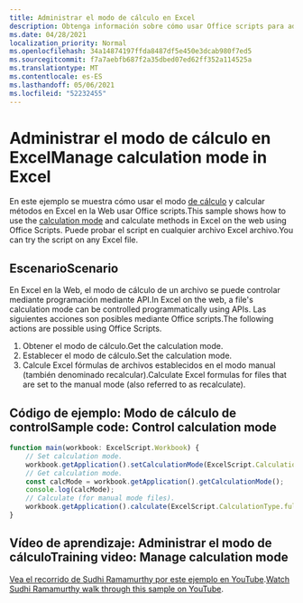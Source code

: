 ```yaml
---
title: Administrar el modo de cálculo en Excel
description: Obtenga información sobre cómo usar Office scripts para administrar el modo de cálculo en Excel en la Web.
ms.date: 04/28/2021
localization_priority: Normal
ms.openlocfilehash: 34a14874197ffda8487df5e450e3dcab980f7ed5
ms.sourcegitcommit: f7a7aebfb687f2a35dbed07ed62ff352a114525a
ms.translationtype: MT
ms.contentlocale: es-ES
ms.lasthandoff: 05/06/2021
ms.locfileid: "52232455"
---
```

# <a name="manage-calculation-mode-in-excel"></a><span data-ttu-id="495de-103">Administrar el modo de cálculo en Excel</span><span class="sxs-lookup"><span data-stu-id="495de-103">Manage calculation mode in Excel</span></span>

<span data-ttu-id="495de-104">En este ejemplo se muestra cómo usar el modo [de cálculo](/javascript/api/office-scripts/excelscript/excelscript.calculationmode) y calcular métodos en Excel en la Web usar Office scripts.</span><span class="sxs-lookup"><span data-stu-id="495de-104">This sample shows how to use the [calculation mode](/javascript/api/office-scripts/excelscript/excelscript.calculationmode) and calculate methods in Excel on the web using Office Scripts.</span></span> <span data-ttu-id="495de-105">Puede probar el script en cualquier archivo Excel archivo.</span><span class="sxs-lookup"><span data-stu-id="495de-105">You can try the script on any Excel file.</span></span>

## <a name="scenario"></a><span data-ttu-id="495de-106">Escenario</span><span class="sxs-lookup"><span data-stu-id="495de-106">Scenario</span></span>

<span data-ttu-id="495de-107">En Excel en la Web, el modo de cálculo de un archivo se puede controlar mediante programación mediante API.</span><span class="sxs-lookup"><span data-stu-id="495de-107">In Excel on the web, a file's calculation mode can be controlled programmatically using APIs.</span></span> <span data-ttu-id="495de-108">Las siguientes acciones son posibles mediante Office scripts.</span><span class="sxs-lookup"><span data-stu-id="495de-108">The following actions are possible using Office Scripts.</span></span>

1. <span data-ttu-id="495de-109">Obtener el modo de cálculo.</span><span class="sxs-lookup"><span data-stu-id="495de-109">Get the calculation mode.</span></span>
1. <span data-ttu-id="495de-110">Establecer el modo de cálculo.</span><span class="sxs-lookup"><span data-stu-id="495de-110">Set the calculation mode.</span></span>
1. <span data-ttu-id="495de-111">Calcule Excel fórmulas de archivos establecidos en el modo manual (también denominado recalcular).</span><span class="sxs-lookup"><span data-stu-id="495de-111">Calculate Excel formulas for files that are set to the manual mode (also referred to as recalculate).</span></span>

## <a name="sample-code-control-calculation-mode"></a><span data-ttu-id="495de-112">Código de ejemplo: Modo de cálculo de control</span><span class="sxs-lookup"><span data-stu-id="495de-112">Sample code: Control calculation mode</span></span>

```TypeScript
function main(workbook: ExcelScript.Workbook) {
    // Set calculation mode.
    workbook.getApplication().setCalculationMode(ExcelScript.CalculationMode.manual);
    // Get calculation mode.
    const calcMode = workbook.getApplication().getCalculationMode();    
    console.log(calcMode);
    // Calculate (for manual mode files).
    workbook.getApplication().calculate(ExcelScript.CalculationType.full);
}
```

## <a name="training-video-manage-calculation-mode"></a><span data-ttu-id="495de-113">Vídeo de aprendizaje: Administrar el modo de cálculo</span><span class="sxs-lookup"><span data-stu-id="495de-113">Training video: Manage calculation mode</span></span>

<span data-ttu-id="495de-114">[Vea el recorrido de Sudhi Ramamurthy por este ejemplo en YouTube](https://youtu.be/iw6O8QH01CI).</span><span class="sxs-lookup"><span data-stu-id="495de-114">[Watch Sudhi Ramamurthy walk through this sample on YouTube](https://youtu.be/iw6O8QH01CI).</span></span>
